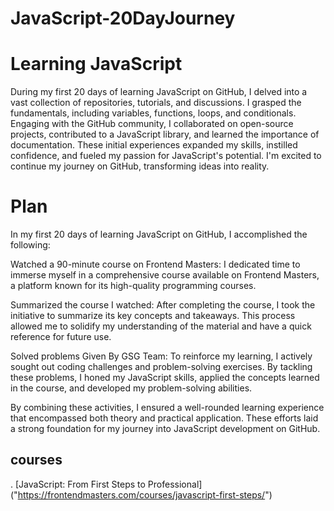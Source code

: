 # JavaScript-20DayJourney
# Learning JavaScript 


During my first 20 days of learning JavaScript on GitHub, I delved into a vast collection of repositories, tutorials, and discussions. I grasped the fundamentals, including variables, functions, loops, and conditionals. Engaging with the GitHub community, I collaborated on open-source projects, contributed to a JavaScript library, and learned the importance of documentation. These initial experiences expanded my skills, instilled confidence, and fueled my passion for JavaScript's potential. I'm excited to continue my journey on GitHub, transforming ideas into reality.

# Plan
In my first 20 days of learning JavaScript on GitHub, I accomplished the following:

Watched a 90-minute course on Frontend Masters: I dedicated time to immerse myself in a comprehensive course available on Frontend Masters, a platform known for its high-quality programming courses.

Summarized the course I watched: After completing the course, I took the initiative to summarize its key concepts and takeaways. This process allowed me to solidify my understanding of the material and have a quick reference for future use.

Solved problems Given By GSG Team: To reinforce my learning, I actively sought out coding challenges and problem-solving exercises. By tackling these problems, I honed my JavaScript skills, applied the concepts learned in the course, and developed my problem-solving abilities.

By combining these activities, I ensured a well-rounded learning experience that encompassed both theory and practical application. These efforts laid a strong foundation for my journey into JavaScript development on GitHub.

## courses 
. [JavaScript: From First Steps to Professional] ("https://frontendmasters.com/courses/javascript-first-steps/")
